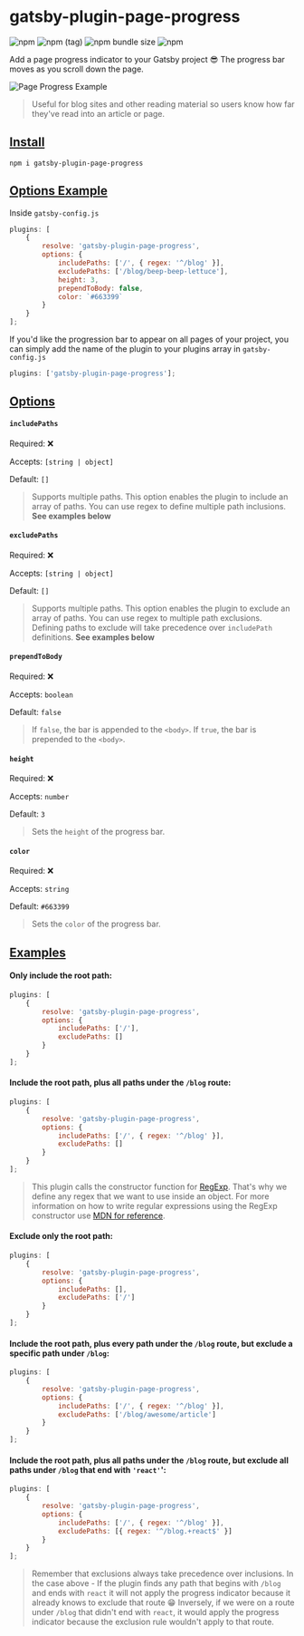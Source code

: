 # gatsby-plugin-page-progress

![npm](https://img.shields.io/npm/v/gatsby-plugin-page-progress.svg?color=green)
![npm (tag)](https://img.shields.io/npm/v/gatsby-plugin-page-progress/beta.svg?color=blue)
![npm bundle size](https://img.shields.io/bundlephobia/min/gatsby-plugin-page-progress.svg)
![npm](https://img.shields.io/npm/dt/gatsby-plugin-page-progress.svg)

Add a page progress indicator to your Gatsby project 😎
The progress bar moves as you scroll down the page.

![Page Progress Example](https://i.imgur.com/N1jdBST.gif)

> Useful for blog sites and other reading material so users know how far they've read into an article or page.

## [Install](#install)

`npm i gatsby-plugin-page-progress`

## [Options Example](#options-example)

Inside `gatsby-config.js`

```js
plugins: [
	{
		resolve: 'gatsby-plugin-page-progress',
		options: {
			includePaths: ['/', { regex: '^/blog' }],
			excludePaths: ['/blog/beep-beep-lettuce'],
			height: 3,
			prependToBody: false,
			color: `#663399`
		}
	}
];
```

If you'd like the progression bar to appear on all pages of your project,
you can simply add the name of the plugin to your plugins array in `gatsby-config.js`

```js
plugins: ['gatsby-plugin-page-progress'];
```

## [Options](#options)

#### `includePaths`

Required: ❌

Accepts: `[string | object]`

Default: `[]`

> Supports multiple paths. This option enables the plugin to include an array of paths. You can use regex to define multiple path inclusions. **See examples below**

#### `excludePaths`

Required: ❌

Accepts: `[string | object]`

Default: `[]`

> Supports multiple paths. This option enables the plugin to exclude an array of paths. You can use regex to multiple path exclusions. Defining paths to exclude will take precedence over `includePath` definitions. **See examples below**

#### `prependToBody`

Required: ❌

Accepts: `boolean`

Default: `false`

> If `false`, the bar is appended to the `<body>`. If `true`, the bar is prepended to the `<body>`.

#### `height`

Required: ❌

Accepts: `number`

Default: `3`

> Sets the `height` of the progress bar.

#### `color`

Required: ❌

Accepts: `string`

Default: `#663399`

> Sets the `color` of the progress bar.

## [Examples](#examples)

#### Only include the root path:

```js
plugins: [
	{
		resolve: 'gatsby-plugin-page-progress',
		options: {
			includePaths: ['/'],
			excludePaths: []
		}
	}
];
```

#### Include the root path, plus all paths under the `/blog` route:

```js
plugins: [
	{
		resolve: 'gatsby-plugin-page-progress',
		options: {
			includePaths: ['/', { regex: '^/blog' }],
			excludePaths: []
		}
	}
];
```

> This plugin calls the constructor function for [RegExp](https://developer.mozilla.org/en-US/docs/Web/JavaScript/Guide/Regular_Expressions#Creating_a_regular_expression). That's why we define any regex that we want to use inside an object. For more information on how to write regular expressions using the RegExp constructor use [MDN for reference](https://developer.mozilla.org/en-US/docs/Web/JavaScript/Reference/Global_Objects/RegExp#Description).

#### Exclude only the root path:

```js
plugins: [
	{
		resolve: 'gatsby-plugin-page-progress',
		options: {
			includePaths: [],
			excludePaths: ['/']
		}
	}
];
```

#### Include the root path, plus every path under the `/blog` route, but exclude a specific path under `/blog`:

```js
plugins: [
	{
		resolve: 'gatsby-plugin-page-progress',
		options: {
			includePaths: ['/', { regex: '^/blog' }],
			excludePaths: ['/blog/awesome/article']
		}
	}
];
```

#### Include the root path, plus all paths under the `/blog` route, but exclude all paths under `/blog` that end with `'react'`':

```js
plugins: [
	{
		resolve: 'gatsby-plugin-page-progress',
		options: {
			includePaths: ['/', { regex: '^/blog' }],
			excludePaths: [{ regex: '^/blog.+react$' }]
		}
	}
];
```

> Remember that exclusions always take precedence over inclusions. In the case above - If the plugin finds any path that begins with `/blog` and ends with `react` it will not apply the progress indicator because it already knows to exclude that route 😁 Inversely, if we were on a route under `/blog` that didn't end with `react`, it would apply the progress indicator because the exclusion rule wouldn't apply to that route.
